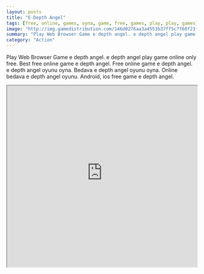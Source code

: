 ```yaml
---
layout: posts
title: "E-Depth Angel"
tags: [free, online, games, oyna, game, free, games, play, play, games]
image: "http://img.gamedistribution.com/146d0276aa3a4553b37ff5c7f60f23f4.jpg"
summary: "Play Web Browser Game e depth angel. e depth angel play game online only free. Best free online game e depth angel. Free online game e depth angel. e depth angel oyunu oyna. Bedava e depth angel oyunu oyna. Online bedava e depth angel oyunu. Android, ios free game e depth angel."
category: "Action"
---
```


Play Web Browser Game e depth angel. e depth angel play game online only free. Best free online game e depth angel. Free online game e depth angel. e depth angel oyunu oyna. Bedava e depth angel oyunu oyna. Online bedava e depth angel oyunu. Android, ios free game e depth angel.

<iframe width="100%" height="480px;" src="http://flash.gamedistribution.com?game=146d0276aa3a4553b37ff5c7f60f23f4"></iframe>